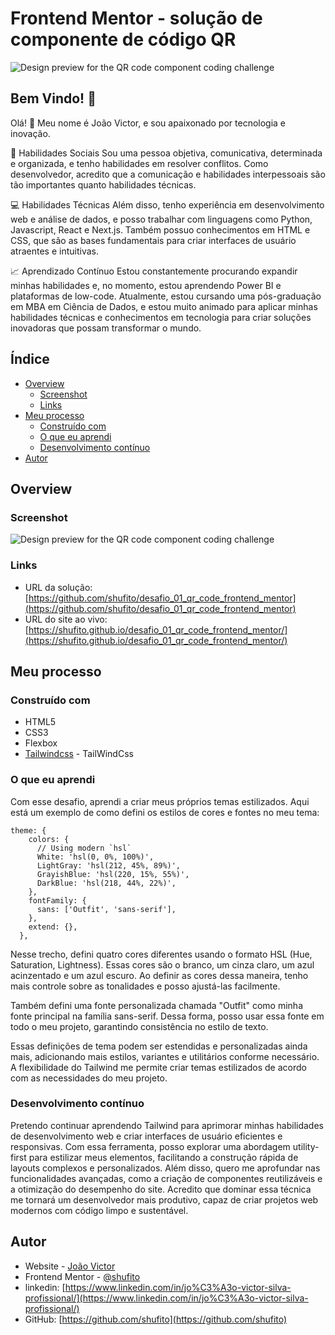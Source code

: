 # Frontend Mentor - solução de componente de código QR

![Design preview for the QR code component coding challenge](https://shufito.github.io/desafio_01_qr_code_frontend_mentor/)

## Bem Vindo! 👋

Olá! 👋 Meu nome é João Victor, e sou apaixonado por tecnologia e inovação.

🤝 Habilidades Sociais
Sou uma pessoa objetiva, comunicativa, determinada e organizada, e tenho habilidades em resolver conflitos. Como desenvolvedor, acredito que a comunicação e habilidades interpessoais são tão importantes quanto habilidades técnicas. 

💻 Habilidades Técnicas
Além disso, tenho experiência em desenvolvimento web e análise de dados, e posso trabalhar com linguagens como Python, Javascript, React e Next.js. Também possuo conhecimentos em HTML e CSS, que são as bases fundamentais para criar interfaces de usuário atraentes e intuitivas.

📈 Aprendizado Contínuo
Estou constantemente procurando expandir minhas habilidades e, no momento, estou aprendendo Power BI e plataformas de low-code. Atualmente, estou cursando uma pós-graduação em MBA em Ciência de Dados, e estou muito animado para aplicar minhas habilidades técnicas e conhecimentos em tecnologia para criar soluções inovadoras que possam transformar o mundo.

## Índice

- [Overview](#overview)
  - [Screenshot](#screenshot)
  - [Links](#links)
- [Meu processo](#meu-processo)
  - [Construído com](#construido-com)
  - [O que eu aprendi](#o-que-eu-aprendi)
  - [Desenvolvimento contínuo](#desenvolvimento-contínuo)
- [Autor](#autor)

## Overview

### Screenshot

![Design preview for the QR code component coding challenge](https://shufito.github.io/desafio_01_qr_code_frontend_mentor/)

### Links

- URL da solução: [https://github.com/shufito/desafio_01_qr_code_frontend_mentor](https://github.com/shufito/desafio_01_qr_code_frontend_mentor)
- URL do site ao vivo: [https://shufito.github.io/desafio_01_qr_code_frontend_mentor/](https://shufito.github.io/desafio_01_qr_code_frontend_mentor/)

## Meu processo

### Construído com

- HTML5
- CSS3
- Flexbox
- [Tailwindcss](https://tailwindcss.com/) - TailWindCss

### O que eu aprendi

Com esse desafio, aprendi a criar meus próprios temas estilizados. Aqui está um exemplo de como defini os estilos de cores e fontes no meu tema:

```
theme: {
    colors: {
      // Using modern `hsl`
      White: 'hsl(0, 0%, 100%)', 
      LightGray: 'hsl(212, 45%, 89%)',
      GrayishBlue: 'hsl(220, 15%, 55%)',
      DarkBlue: 'hsl(218, 44%, 22%)',
    },
    fontFamily: {
      sans: ['Outfit', 'sans-serif'],
    },
    extend: {},
  },
```
Nesse trecho, defini quatro cores diferentes usando o formato HSL (Hue, Saturation, Lightness). Essas cores são o branco, um cinza claro, um azul acinzentado e um azul escuro. Ao definir as cores dessa maneira, tenho mais controle sobre as tonalidades e posso ajustá-las facilmente.

Também defini uma fonte personalizada chamada "Outfit" como minha fonte principal na família sans-serif. Dessa forma, posso usar essa fonte em todo o meu projeto, garantindo consistência no estilo de texto.

Essas definições de tema podem ser estendidas e personalizadas ainda mais, adicionando mais estilos, variantes e utilitários conforme necessário. A flexibilidade do Tailwind me permite criar temas estilizados de acordo com as necessidades do meu projeto.

### Desenvolvimento contínuo

Pretendo continuar aprendendo Tailwind para aprimorar minhas habilidades de desenvolvimento web e criar interfaces de usuário eficientes e responsivas. Com essa ferramenta, posso explorar uma abordagem utility-first para estilizar meus elementos, facilitando a construção rápida de layouts complexos e personalizados. Além disso, quero me aprofundar nas funcionalidades avançadas, como a criação de componentes reutilizáveis e a otimização do desempenho do site. Acredito que dominar essa técnica me tornará um desenvolvedor mais produtivo, capaz de criar projetos web modernos com código limpo e sustentável.

## Autor

- Website - [João Victor](https://github.com/shufito/shufito.github.io)
- Frontend Mentor - [@shufito](https://www.frontendmentor.io/profile/shufito)
- linkedin: [https://www.linkedin.com/in/jo%C3%A3o-victor-silva-profissional/](https://www.linkedin.com/in/jo%C3%A3o-victor-silva-profissional/)
- GitHub: [https://github.com/shufito](https://github.com/shufito)